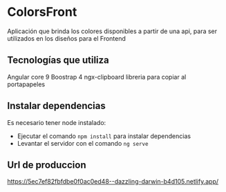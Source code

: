 # ColorsFront

Aplicación que brinda los colores disponibles a partir de una api, para ser utilizados en los diseños para el Frontend  

## Tecnologías que utiliza

Angular core 9
Boostrap 4
ngx-clipboard libreria para copiar al portapapeles

## Instalar dependencias 

Es necesario tener node instalado:

 - Ejecutar el comando `npm install` para instalar dependencias
 - Levantar el servidor con el comando `ng serve`

## Url de produccion
 
https://5ec7ef82fbfdbe0f0ac0ed48--dazzling-darwin-b4d105.netlify.app/